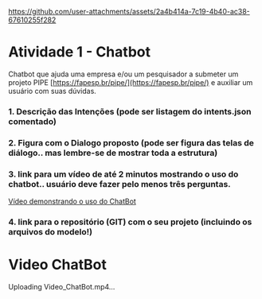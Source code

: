 
https://github.com/user-attachments/assets/2a4b414a-7c19-4b40-ac38-67610255f282
# Atividade 1 - Chatbot

Chatbot que ajuda uma empresa e/ou um pesquisador a submeter um projeto PIPE  [https://fapesp.br/pipe/](https://fapesp.br/pipe/) e auxiliar um usuário com suas dúvidas.

### 1. Descrição das Intenções (pode ser listagem do intents.json comentado)
### 2. Figura com o Dialogo proposto (pode ser figura das telas de diálogo.. mas lembre-se de mostrar toda a estrutura)
### 3. link para um vídeo de até 2 minutos mostrando o uso do chatbot.. usuário deve fazer pelo menos três perguntas.
[Vídeo demonstrando o uso do ChatBot](https://github.com/RenanPiva/Atividade-1-Chatbot/blob/main/2024-08-20%2022-44-56.mkv)
### 4. link para o repositório (GIT) com o seu projeto (incluindo os arquivos do modelo!)


# Video ChatBot

Uploading Video_ChatBot.mp4…
